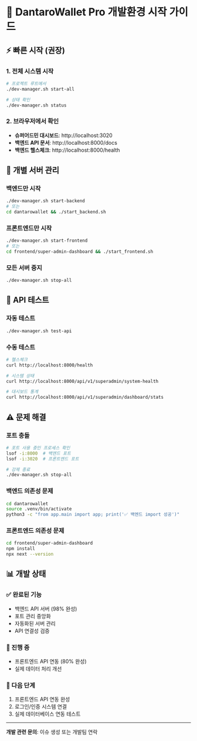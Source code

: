# 🚀 DantaroWallet Pro 개발환경 시작 가이드

## ⚡ 빠른 시작 (권장)

### 1. 전체 시스템 시작
```bash
# 프로젝트 루트에서
./dev-manager.sh start-all

# 상태 확인
./dev-manager.sh status
```

### 2. 브라우저에서 확인
- **슈퍼어드민 대시보드**: http://localhost:3020
- **백엔드 API 문서**: http://localhost:8000/docs
- **백엔드 헬스체크**: http://localhost:8000/health

## 🔧 개별 서버 관리

### 백엔드만 시작
```bash
./dev-manager.sh start-backend
# 또는
cd dantarowallet && ./start_backend.sh
```

### 프론트엔드만 시작
```bash
./dev-manager.sh start-frontend
# 또는
cd frontend/super-admin-dashboard && ./start_frontend.sh
```

### 모든 서버 중지
```bash
./dev-manager.sh stop-all
```

## 🧪 API 테스트

### 자동 테스트
```bash
./dev-manager.sh test-api
```

### 수동 테스트
```bash
# 헬스체크
curl http://localhost:8000/health

# 시스템 상태
curl http://localhost:8000/api/v1/superadmin/system-health

# 대시보드 통계
curl http://localhost:8000/api/v1/superadmin/dashboard/stats
```

## ⚠️ 문제 해결

### 포트 충돌
```bash
# 포트 사용 중인 프로세스 확인
lsof -i:8000  # 백엔드 포트
lsof -i:3020  # 프론트엔드 포트

# 강제 종료
./dev-manager.sh stop-all
```

### 백엔드 의존성 문제
```bash
cd dantarowallet
source .venv/bin/activate
python3 -c "from app.main import app; print('✅ 백엔드 import 성공')"
```

### 프론트엔드 의존성 문제
```bash
cd frontend/super-admin-dashboard
npm install
npx next --version
```

## 📊 개발 상태

### ✅ 완료된 기능
- 백엔드 API 서버 (98% 완성)
- 포트 관리 중앙화
- 자동화된 서버 관리
- API 연결성 검증

### 🚧 진행 중
- 프론트엔드 API 연동 (80% 완성)
- 실제 데이터 처리 개선

### 📝 다음 단계
1. 프론트엔드 API 연동 완성
2. 로그인/인증 시스템 연결
3. 실제 데이터베이스 연동 테스트

---

**개발 관련 문의**: 이슈 생성 또는 개발팀 연락
